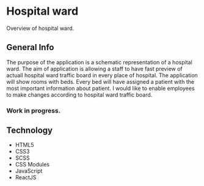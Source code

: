 # Hospital ward
Overview of hospital ward.

## General Info
The purpose of the application is a schematic representation of a hospital ward. The aim of application is allowing a staff to have fast preview of actuall hospital ward traffic board in every place of hospital. The application will show rooms with beds. Every bed will have assigned a patient with the most important information about patient. I would like to enable employees to make changes according to hospital ward traffic board. 

### Work in progress. 

## Technology
* HTML5
* CSS3
* SCSS
* CSS Modules
* JavaScript
* ReactJS
